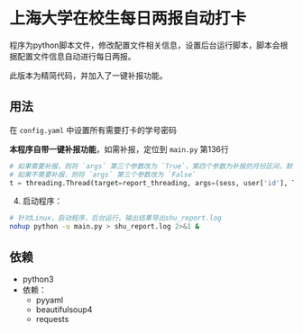 # 上海大学在校生每日两报自动打卡

程序为python脚本文件，修改配置文件相关信息，设置后台运行脚本，脚本会根据配置文件信息自动进行每日两报。

此版本为精简代码，并加入了一键补报功能。

## 用法

在 `config.yaml` 中设置所有需要打卡的学号密码

**本程序自带一键补报功能**，如需补报，定位到 `main.py` 第136行

```python
# 如果需要补报，则将 `args` 第三个参数改为 `True`，第四个参数为补报的月份区间，默认是10到11月
# 如果不需要补报，则将 `args` 第三个参数改为 `False`
t = threading.Thread(target=report_threading, args=(sess, user['id'], True, range(10, 12)), daemon=True)
```

4. 启动程序：

```bash
# 针对Linux，启动程序，后台运行，输出结果导出shu_report.log
nohup python -u main.py > shu_report.log 2>&1 &
```

## 依赖

- python3
- 依赖：
  - pyyaml
  - beautifulsoup4
  - requests